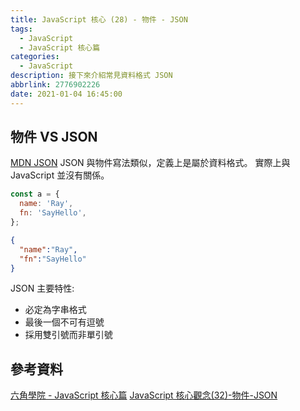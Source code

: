 ```yaml
---
title: JavaScript 核心 (28) - 物件 - JSON
tags:
  - JavaScript
  - JavaScript 核心篇
categories:
  - JavaScript
description: 接下來介紹常見資料格式 JSON
abbrlink: 2776902226
date: 2021-01-04 16:45:00
---
```

## 物件 VS JSON

[MDN JSON](https://zh.wikipedia.org/wiki/JSON)
JSON 與物件寫法類似，定義上是屬於資料格式。
實際上與 JavaScript 並沒有關係。

``` JavaScript
const a = {
  name: 'Ray',
  fn: 'SayHello',
};
```

``` JSON
{
  "name":"Ray",
  "fn":"SayHello"
}
```

JSON 主要特性:

* 必定為字串格式
* 最後一個不可有逗號
* 採用雙引號而非單引號

## 參考資料

[六角學院 - JavaScript 核心篇](https://www.hexschool.com/courses/js-core.html)
[JavaScript 核心觀念(32)-物件-JSON](https://hsiangfeng.github.io/javascript/20201112/8535/)
